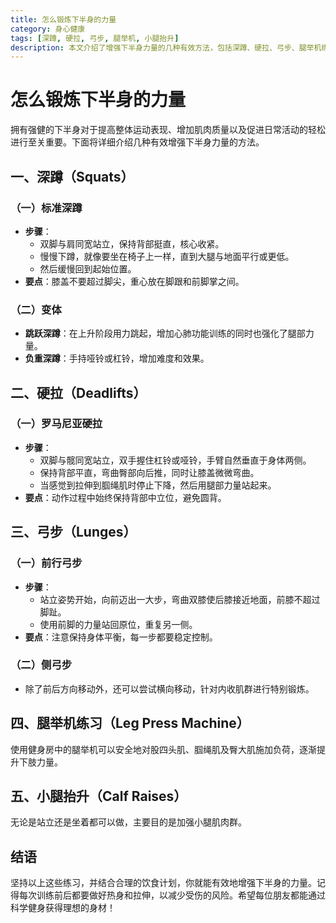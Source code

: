 ```yaml
---
title: 怎么锻炼下半身的力量
category: 身心健康
tags: [深蹲, 硬拉, 弓步, 腿举机, 小腿抬升]
description: 本文介绍了增强下半身力量的几种有效方法，包括深蹲、硬拉、弓步、腿举机练习和小腿抬升等。通过详细的步骤说明和要点提示，帮助读者了解如何正确执行这些锻炼动作，以达到强化腿部肌肉、提高运动表现的目的。坚持科学训练并配合适当的饮食计划，可以有效提升下肢力量，塑造理想体型。
---
```

# 怎么锻炼下半身的力量

拥有强健的下半身对于提高整体运动表现、增加肌肉质量以及促进日常活动的轻松进行至关重要。下面将详细介绍几种有效增强下半身力量的方法。

## 一、深蹲（Squats）

### （一）标准深蹲
- **步骤**：
    - 双脚与肩同宽站立，保持背部挺直，核心收紧。
    - 慢慢下蹲，就像要坐在椅子上一样，直到大腿与地面平行或更低。
    - 然后缓慢回到起始位置。
- **要点**：膝盖不要超过脚尖，重心放在脚跟和前脚掌之间。

### （二）变体
- **跳跃深蹲**：在上升阶段用力跳起，增加心肺功能训练的同时也强化了腿部力量。
- **负重深蹲**：手持哑铃或杠铃，增加难度和效果。

## 二、硬拉（Deadlifts）

### （一）罗马尼亚硬拉
- **步骤**：
    - 双脚与髋同宽站立，双手握住杠铃或哑铃，手臂自然垂直于身体两侧。
    - 保持背部平直，弯曲臀部向后推，同时让膝盖微微弯曲。
    - 当感觉到拉伸到腘绳肌时停止下降，然后用腿部力量站起来。
- **要点**：动作过程中始终保持背部中立位，避免圆背。

## 三、弓步（Lunges）

### （一）前行弓步
- **步骤**：
    - 站立姿势开始，向前迈出一大步，弯曲双膝使后膝接近地面，前膝不超过脚趾。
    - 使用前脚的力量站回原位，重复另一侧。
- **要点**：注意保持身体平衡，每一步都要稳定控制。

### （二）侧弓步
- 除了前后方向移动外，还可以尝试横向移动，针对内收肌群进行特别锻炼。

## 四、腿举机练习（Leg Press Machine）

使用健身房中的腿举机可以安全地对股四头肌、腘绳肌及臀大肌施加负荷，逐渐提升下肢力量。

## 五、小腿抬升（Calf Raises）

无论是站立还是坐着都可以做，主要目的是加强小腿肌肉群。

## 结语

坚持以上这些练习，并结合合理的饮食计划，你就能有效地增强下半身的力量。记得每次训练前后都要做好热身和拉伸，以减少受伤的风险。希望每位朋友都能通过科学健身获得理想的身材！